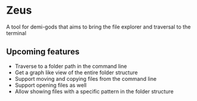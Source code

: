 # Zeus

A tool for demi-gods that aims to bring the file explorer and traversal to the terminal

## Upcoming features

- Traverse to a folder path in the command line
- Get a graph like view of the entire folder structure
- Support moving and copying files from the command line
- Support opening files as well
- Allow showing files with a specific pattern in the folder structure
